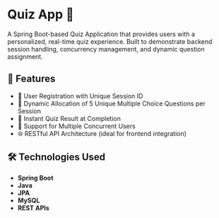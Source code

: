# Quiz App 🧠

A Spring Boot-based Quiz Application that provides users with a personalized, real-time quiz experience. Built to demonstrate backend session handling, concurrency management, and dynamic question assignment.

## 🚀 Features

- 🔐 User Registration with Unique Session ID
- 📝 Dynamic Allocation of 5 Unique Multiple Choice Questions per Session
- 🧾 Instant Quiz Result at Completion
- 👥 Support for Multiple Concurrent Users
- 🌐 RESTful API Architecture (ideal for frontend integration)

## 🛠️ Technologies Used

- **Spring Boot**
- **Java**
- **JPA**
- **MySQL**
- **REST APIs**
